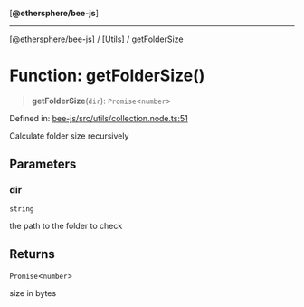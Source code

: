 [**@ethersphere/bee-js**]

***

[@ethersphere/bee-js] / [Utils] / getFolderSize

# Function: getFolderSize()

> **getFolderSize**(`dir`): `Promise`\<`number`\>

Defined in: [bee-js/src/utils/collection.node.ts:51](https://github.com/ethersphere/bee-js/blob/3abbe2b1b264d6b586511a56e93badb2236bd09d/src/utils/collection.node.ts#L51)

Calculate folder size recursively

## Parameters

### dir

`string`

the path to the folder to check

## Returns

`Promise`\<`number`\>

size in bytes
